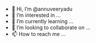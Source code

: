 - 👋 Hi, I’m @annuveeryadu
- 👀 I’m interested in ...
- 🌱 I’m currently learning ...
- 💞️ I’m looking to collaborate on ...
- 📫 How to reach me ...

<!---
annuveeryadu/annuveeryadu is a ✨ special ✨ repository because its `README.md` (this file) appears on your GitHub profile.
You can click the Preview link to take a look at your changes.
--->
